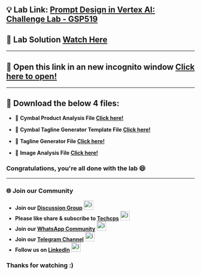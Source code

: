 

## 💡 Lab Link: [Prompt Design in Vertex AI: Challenge Lab - GSP519](https://www.cloudskillsboost.google/focuses/86504?parent=catalog)

## 🚀 Lab Solution [Watch Here](https://youtu.be/b8aMTOLYcC0)

---

##  🚀 Open this link in an new incognito window [Click here to open!](https://console.cloud.google.com/vertex-ai/studio/saved-prompts?project=)

---

## 🚨 Download the below 4 files:

- 🚀 **Cymbal Product Analysis File [Click here!](https://github.com/Techcps/GSP-Short-Trick/blob/main/Prompt%20Design%20in%20Vertex%20AI%20Challenge%20Lab/Cymbal%20Product%20Analysis.json)**

- 🚀 **Cymbal Tagline Generator Template File [Click here!](https://github.com/Techcps/GSP-Short-Trick/blob/main/Prompt%20Design%20in%20Vertex%20AI%20Challenge%20Lab/Cymbal%20Tagline%20Generator%20Template.json)**

- 🚀 **Tagline Generator File [Click here!](https://github.com/Techcps/GSP-Short-Trick/blob/main/Prompt%20Design%20in%20Vertex%20AI%20Challenge%20Lab/tagline-generator.ipynb)**

- 🚀 **Image Analysis File [Click here!](https://github.com/Techcps/GSP-Short-Trick/blob/main/Prompt%20Design%20in%20Vertex%20AI%20Challenge%20Lab/image-analysis.ipynb)**


### Congratulations, you're all done with the lab 😄

---

### 🌐 Join our Community

- **Join our [Discussion Group](https://t.me/Techcpschat)** <img src="https://github.com/user-attachments/assets/a4a4b767-151c-461d-bca1-da6d4c0cd68a" alt="icon" width="25" height="25">
- **Please like share & subscribe to [Techcps](https://www.youtube.com/@techcps)** <img src="https://github.com/user-attachments/assets/6ee41001-c795-467c-8d96-06b56c246b9c" alt="icon" width="25" height="25">
- **Join our [WhatsApp Community](https://whatsapp.com/channel/0029Va9nne147XeIFkXYv71A)** <img src="https://github.com/user-attachments/assets/aa10b8b2-5424-40bc-8911-7969f29f6dae" alt="icon" width="25" height="25">
- **Join our [Telegram Channel](https://t.me/Techcps)** <img src="https://github.com/user-attachments/assets/a4a4b767-151c-461d-bca1-da6d4c0cd68a" alt="icon" width="25" height="25">
- **Follow us on [LinkedIn](https://www.linkedin.com/company/techcps/)** <img src="https://github.com/user-attachments/assets/b9da471b-2f46-4d39-bea9-acdb3b3a23b0" alt="icon" width="25" height="25">

### Thanks for watching :)

